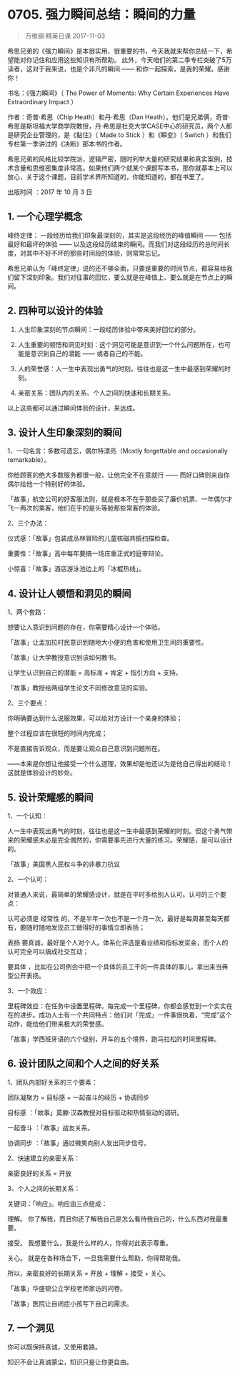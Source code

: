 # 0705. 强力瞬间总结：瞬间的力量
> 万维钢·精英日课
2017-11-03

希思兄弟的《强力瞬间》是本很实用、很重要的书，今天我就来帮你总结一下，希望能对你记住和应用这些知识有所帮助。 此外，今天咱们的第二季专栏突破了5万读者，这对于我来说，也是个非凡的瞬间 —— 和你一起探索，是我的荣耀。感谢你！

书名：《强力瞬间》（ The Power of Moments: Why Certain Experiences Have Extraordinary Impact ）

作者：奇普·希思（Chip Heath）和丹·希思（Dan Heath）。他们是兄弟俩，奇普·希思是斯坦福大学商学院教授，丹·希思是杜克大学CASE中心的研究员，两个人都是研究企业管理的，是《黏住》（ Made to Stick ）和《瞬变》（ Switch ）和我们专栏第一季讲过的《决断》那本书的作者。

希思兄弟的风格比较学院派，逻辑严密，随时列举大量的研究结果和真实案例，技术含量和思维密集度非常高。如果他们两个就某个课题写本书，那你就基本上可以放心，关于这个课题，目前学术界所知道的，你能知道的，都在书里了。

出版时间 ：2017 年 10 月 3 日

## 1. 一个心理学概念
峰终定律： 一段经历给我们印象最深刻的，其实是这段经历的峰值瞬间 —— 包括最好和最坏的体验 —— 以及这段经历结束的瞬间。而我们对这段经历的总时间长度，对其中不好不坏的那些时间段的体验，则常常忘记。

希思兄弟认为「峰终定律」说的还不够全面，只要是重要的时间节点，都容易给我们留下深刻印象。我们对往事的回忆，要么就是在峰值上、要么就是在节点上的瞬间。

## 2. 四种可以设计的体验
1. 人生印象深刻的节点瞬间：一段经历体验中带来美好回忆的部分。

2. 人生重要的顿悟和洞见时刻：这个洞见可能是意识到一个什么问题所在，也可能是意识到自己的潜能 —— 或者自己的不能。

3. 人的荣誉感：人一生中表现出勇气的时刻，往往也是这一生中最感到荣耀的时刻。

4. 亲密关系：团队内的关系、个人之间的快速和长期关系。

以上这些都可以通过瞬间体验的设计，来达成。

## 3. 设计人生印象深刻的瞬间

1、一句名言：多数可遗忘，偶尔特漂亮（Mostly forgettable and occasionally remarkable）。

你给顾客的绝大多数服务都很一般，让他完全不在意就行 —— 而好口碑则来自你偶尔给他一个特别好的体验。

「故事」航空公司的好客服法则，就是根本不在乎那些买了廉价机票、一年偶尔才飞一两次的乘客，他们在乎的是头等舱那些常客的体验。    

2、三个办法：

仪式感：「故事」包装成丛林冒险的儿童核磁共振扫描检查。

重要性：「故事」高中每年要搞一场庄重正式的庭审辩论。

小惊喜：「故事」酒店游泳池边上的「冰棍热线」。

## 4. 设计让人顿悟和洞见的瞬间
1、两个套路：

想要让人意识到问题的存在，你需要精心设计一个体验。

「故事」让孟加拉村民意识到随地大小便的危害和使用卫生间的重要性。

「故事」让大学教授意识到该如何教书。

让学生认识到自己的潜能 = 高标准 + 肯定 + 指引方向 + 支持。

「故事」教授给两组学生论文不同修改意见的实验。

2、三个要点：

你明确要达到什么说服效果，可以给对方设计一个亲身的体验；

整个过程应该在很短的时间内完成；

不是直接告诉观众，而是要让观众自己意识到问题所在。

——本来是你想让他接受一个什么道理，效果却是他还以为是他自己得出的结论！这就是体验设计的妙处。

## 5. 设计荣耀感的瞬间
1、一个认知：

人一生中表现出勇气的时刻，往往也是这一生中最感到荣耀的时刻。但这个勇气带来的荣耀感未必是完全偶然的，你需要事先进行大量的练习。荣耀感，是可以设计的。

「故事」美国黑人民权斗争的非暴力抗议

2、一个认可：

对普通人来说，最简单的荣耀感设计，就是在平时多给别人认可。认可的三个要点：

认可必须是 经常性 的，不是半年一次也不是一个月一次，最好是每周甚至每天都有，要随时随地发现员工做得好的事情立即表扬；

表扬 要真诚，最好是个人对个人。体系化评选是看业绩和指标发奖金，而个人的认可完全可以搞成社交互动；

要具体 ，比如在公司例会中把一个具体的员工干的一件具体的事儿，拿出来当典型公开表扬。

3、一个效应：

里程碑效应：在任务中设置里程碑。每完成一个里程碑，你都会感觉到一个实实在在的进步。成功人士有一个共同特点：他们对「完成」一件事很执着，“完成”这个动作，能给他们带来极大的荣誉感。

「故事」学西班牙语的六个级别，开车的五个境界，跑马拉松的时间里程碑。

## 6. 设计团队之间和个人之间的好关系
1、团队内部好关系的三个要素：

团队凝聚力 = 目标感 + 一起奋斗的经历 + 协调同步

目标感 ：「故事」莫滕·汉森教授对目标驱动和热情驱动的调研。

一起奋斗 ：「故事」战友关系。

协调同步 ：「故事」通过微笑向别人发出同步信号。

2、快速建立的亲密关系：

亲密良好的关系 = 开放 

3、个人之间的长期关系：

关键词：「响应」。响应由三点组成： 

理解。 你了解我，而且你还了解我自己是怎么看待我自己的，什么东西对我最重要。

接受。 我想要什么，我是什么样的人，你得对此表示尊重。

关心。 就是在各种场合下，一旦我需要什么帮助，你得帮助我。

所以，亲密良好的长期关系 = 开放 + 理解 + 接受 + 关心。

「故事」华盛顿公立学校老师家访的问卷。

「故事」医院让自闭症小孩写下自己的需求。

## 7. 一个洞见
你可以既保持真诚，又使用套路。

知识不会让真诚蒙尘，知识只是让你更自由。
